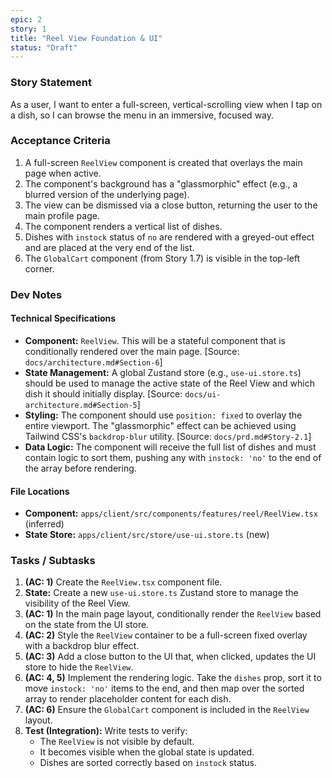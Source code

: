 ```yaml
---
epic: 2
story: 1
title: "Reel View Foundation & UI"
status: "Draft"
---
```


### Story Statement

As a user, I want to enter a full-screen, vertical-scrolling view when I tap on a dish, so I can browse the menu in an immersive, focused way.

### Acceptance Criteria

1.  A full-screen `ReelView` component is created that overlays the main page when active.
2.  The component's background has a "glassmorphic" effect (e.g., a blurred version of the underlying page).
3.  The view can be dismissed via a close button, returning the user to the main profile page.
4.  The component renders a vertical list of dishes.
5.  Dishes with `instock` status of `no` are rendered with a greyed-out effect and are placed at the very end of the list.
6.  The `GlobalCart` component (from Story 1.7) is visible in the top-left corner.

### Dev Notes

#### Technical Specifications

*   **Component:** `ReelView`. This will be a stateful component that is conditionally rendered over the main page. [Source: `docs/architecture.md#Section-6`]
*   **State Management:** A global Zustand store (e.g., `use-ui.store.ts`) should be used to manage the active state of the Reel View and which dish it should initially display. [Source: `docs/ui-architecture.md#Section-5`]
*   **Styling:** The component should use `position: fixed` to overlay the entire viewport. The "glassmorphic" effect can be achieved using Tailwind CSS's `backdrop-blur` utility. [Source: `docs/prd.md#Story-2.1`]
*   **Data Logic:** The component will receive the full list of dishes and must contain logic to sort them, pushing any with `instock: 'no'` to the end of the array before rendering.

#### File Locations

*   **Component:** `apps/client/src/components/features/reel/ReelView.tsx` (inferred)
*   **State Store:** `apps/client/src/store/use-ui.store.ts` (new)

### Tasks / Subtasks

1.  **(AC: 1)** Create the `ReelView.tsx` component file.
2.  **State:** Create a new `use-ui.store.ts` Zustand store to manage the visibility of the Reel View.
3.  **(AC: 1)** In the main page layout, conditionally render the `ReelView` based on the state from the UI store.
4.  **(AC: 2)** Style the `ReelView` container to be a full-screen fixed overlay with a backdrop blur effect.
5.  **(AC: 3)** Add a close button to the UI that, when clicked, updates the UI store to hide the `ReelView`.
6.  **(AC: 4, 5)** Implement the rendering logic. Take the `dishes` prop, sort it to move `instock: 'no'` items to the end, and then map over the sorted array to render placeholder content for each dish.
7.  **(AC: 6)** Ensure the `GlobalCart` component is included in the `ReelView` layout.
8.  **Test (Integration):** Write tests to verify:
    *   The `ReelView` is not visible by default.
    *   It becomes visible when the global state is updated.
    *   Dishes are sorted correctly based on `instock` status.
